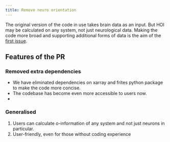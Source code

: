 ```yaml
---
title: Remove neuro orientation
---
```

<!--# Remove neuro orientation-->
<!--![Test](/emerald/img/img-test.png "Test")  2015-03-19-typography.md -->
The original version of the code in use takes brain data as an input. But HOI may be calculated on any system, not just neurological data. Making the code more broad and supporting additional forms of data is the aim of the [first issue](https://github.com/brainets/hoi/pull/4).
## Features of the PR

### Removed extra dependencies
- We have eliminated dependencies on xarray and frites python package to make the code more concise.
- The codebase has become even more accessible to users now.
- 
### Generalised
1. Users can calculate o-information of any system and not just neurons in particular.
2. User-friendly, even for those without coding experience
